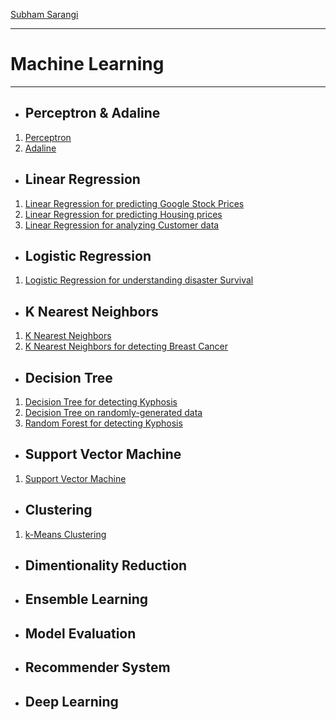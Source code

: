 [Subham Sarangi](https://subhamsarangi.github.io/)
___
# Machine Learning
___
- ## Perceptron & Adaline
1. [Perceptron](https://nbviewer.jupyter.org/github/subhamsarangi/ml/blob/master/0.%20%20Machine%20Learning%20Algorithms/Perceptron.ipynb)
2. [Adaline](https://nbviewer.jupyter.org/github/subhamsarangi/ml/blob/master/0.%20%20Machine%20Learning%20Algorithms/Adaline.ipynb)
- ## Linear Regression
1. [Linear Regression for predicting Google Stock Prices](https://nbviewer.jupyter.org/github/subhamsarangi/ml/blob/master/01.%20Linear%20Regression/1.2%20Linear%20Regression.ipynb)
2. [Linear Regression for predicting Housing prices](https://nbviewer.jupyter.org/github/subhamsarangi/ml/blob/master/01.%20Linear%20Regression/1.1%20Linear%20Regression.ipynb)
3. [Linear Regression for analyzing Customer data](https://nbviewer.jupyter.org/github/subhamsarangi/ml/blob/master/01.%20Linear%20Regression/2.%20Linear%20Regression_Project.ipynb)

- ## Logistic Regression
1. [Logistic Regression for understanding disaster Survival](https://nbviewer.jupyter.org/github/subhamsarangi/ml/blob/master/02.%20Logistic%20Regression/Logistic%20Regression.ipynb)

- ## K Nearest Neighbors
1. [K Nearest Neighbors](https://nbviewer.jupyter.org/github/subhamsarangi/ml/blob/master/03.%20K%20Nearest%20Neighbors/1.1%20K%20Nearest%20Neighbors%20(KNN).ipynb)
2. [K Nearest Neighbors for detecting Breast Cancer](https://nbviewer.jupyter.org/github/subhamsarangi/ml/blob/master/03.%20K%20Nearest%20Neighbors/1.2%20K%20Nearest%20Neighbors%20(KNN).ipynb)

- ## Decision Tree
1. [Decision Tree for detecting Kyphosis](https://nbviewer.jupyter.org/github/subhamsarangi/ml/blob/master/04.%20Decision%20Tree/1.1%20Decision%20Tree.ipynb)
2. [Decision Tree on randomly-generated data](https://nbviewer.jupyter.org/github/subhamsarangi/ml/blob/master/04.%20Decision%20Tree/1.2%20Decision%20Tree.ipynb)
3. [Random Forest for detecting Kyphosis](https://nbviewer.jupyter.org/github/subhamsarangi/ml/blob/master/04.%20Decision%20Tree/2.%20Random%20Forest.ipynb)

- ## Support Vector Machine
1. [Support Vector Machine](https://nbviewer.jupyter.org/github/subhamsarangi/ml/blob/master/05.%20SVM/1.1%20Support%20Vector%20Machine.ipynb)

- ## Clustering
1. [k-Means Clustering](https://nbviewer.jupyter.org/github/subhamsarangi/ml/blob/master/07.%20Clustering/1.%20k%20-Means%20clustering.ipynb)

- ## Dimentionality Reduction

- ## Ensemble Learning

- ## Model Evaluation

- ## Recommender System

- ## Deep Learning

